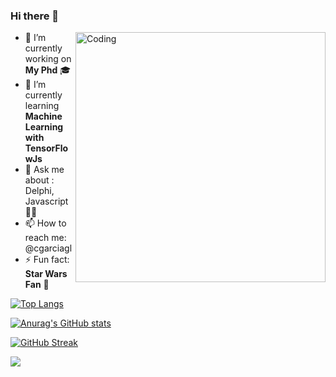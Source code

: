### Hi there 👋
  <img align="right" alt="Coding" width="400" src="https://3.bp.blogspot.com/-9JLen5R_Y-I/XEvNrYTE1II/AAAAAAAAA5I/lNgUegqoo_QgYBETKbeQQOPUPN-TIf9GQCLcBGAs/s400/Interessante%2Blinks.gif">

- 🔭 I’m currently working on **My Phd** 🎓
- 🌱 I’m currently learning **Machine Learning with TensorFlowJs**
- 💬 Ask me about : Delphi, Javascript 👨‍💻
- 📫 How to reach me: @cgarciagl
- ⚡ Fun fact: **Star Wars Fan** 🖖


[![Top Langs](https://github-readme-stats.vercel.app/api/top-langs/?username=cgarciagl&layout=compact)](https://github.com/anuraghazra/github-readme-stats)

[![Anurag's GitHub stats](https://github-readme-stats.vercel.app/api?username=cgarciagl)](https://github.com/anuraghazra/github-readme-stats)

[![GitHub Streak](http://github-readme-streak-stats.herokuapp.com?user=cgarciagl&theme=blood)](https://git.io/streak-stats)

![](https://komarev.com/ghpvc/?username=cgarciagl)
